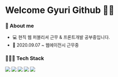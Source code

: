 Welcome Gyuri Github 🍊👋
===========================================

### 👩 About me 
- 💻 현직 웹 퍼블리셔 근무 & 프론트개발 공부중입니다.
- 💼 2020.09.07 ~ 웹에이전시 근무중

### 👩🏻‍💻 Tech Stack 
<a href="javascript:void(0)" target="_blank"><img src="https://img.shields.io/badge/HTML-E34F26?style=flat-square&logo=HTML5&logoColor=white"/></a>
<a href="javascript:void(0)" target="_blank"><img src="https://img.shields.io/badge/CSS-1572B6?style=flat-square&logo=CSS3&logoColor=white"/></a>
<a href="javascript:void(0)" target="_blank"><img src="https://img.shields.io/badge/JavaScript-F7DF1E?style=flat-square&logo=JavaScript&logoColor=white"/></a>
<a href="javascript:void(0)" target="_blank"><img src="https://img.shields.io/badge/jQuery-0769AD?style=flat-square&logo=jQuery&logoColor=white"/></a>
<a href="javascript:void(0)" target="_blank"><img src="https://img.shields.io/badge/React-61DAFB?style=flat-square&logo=React&logoColor=white"/></a>
